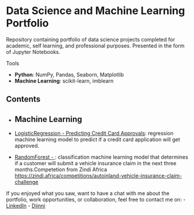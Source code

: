 # Data Science and Machine Learning Portfolio

Repository containing portfolio of data science projects completed for academic, self learning, and professional purposes. Presented in the form of Jupyter Notebooks.

Tools

- **Python**:  NumPy, Pandas, Seaborn, Matplotlib
- **Machine Learning**: scikit-learn, imblearn

## Contents
- ## Machine Learning

 - [LogisticRegression - Predicting Credit Card Approvals](https://github.com/Avtandyl/Portfolio/blob/master/Predicting%20Credit%20Card%20Approvals.ipynb): regression machine learning model to predict if a credit card application will get approved.

- [RandomForest - ](https://github.com/Avtandyl/Portfolio/blob/master/AutoInland%20Vehicle%20Insurance%20Claim%20Challenge.ipynb): classification machine learning model that determines if a customer will submit a vehicle insurance claim in the next three months.Competetion from Zindi Africa https://zindi.africa/competitions/autoinland-vehicle-insurance-claim-challenge

If you enjoyed what you saw, want to have a chat with me about the portfolio, work opportunities, or collaboration, feel free to contact me on:
    - [LinkedIn](https://www.linkedin.com/in/avtandilrudenko/)
    - [Djinni](https://djinni.co/q/d305750e30/)
